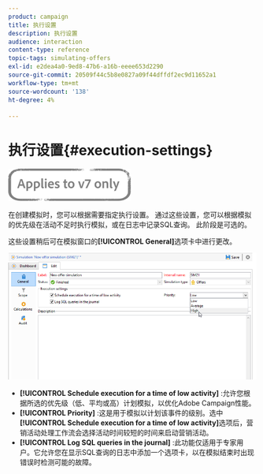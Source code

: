 ```yaml
---
product: campaign
title: 执行设置
description: 执行设置
audience: interaction
content-type: reference
topic-tags: simulating-offers
exl-id: e2dea4a0-9ed8-47b6-a16b-eeee653d2290
source-git-commit: 20509f44c5b8e0827a09f44dffdf2ec9d11652a1
workflow-type: tm+mt
source-wordcount: '138'
ht-degree: 4%

---
```


# 执行设置{#execution-settings}

![](../../assets/v7-only.svg)

在创建模拟时，您可以根据需要指定执行设置。 通过这些设置，您可以根据模拟的优先级在活动不足时执行模拟，或在日志中记录SQL查询。 此阶段是可选的。

这些设置稍后可在模拟窗口的&#x200B;**[!UICONTROL General]**&#x200B;选项卡中进行更改。

![](assets/offer_simulation_008.png)

* **[!UICONTROL Schedule execution for a time of low activity]** :允许您根据所选的优先级（低、平均或高）计划模拟，以优化Adobe Campaign性能。
* **[!UICONTROL Priority]** :这是用于模拟以计划该事件的级别。选中&#x200B;**[!UICONTROL Schedule execution for a time of low activity]**&#x200B;选项后，营销活动处理工作流会选择活动时间较短的时间来启动营销活动。
* **[!UICONTROL Log SQL queries in the journal]** :此功能仅适用于专家用户。它允许您在显示SQL查询的日志中添加一个选项卡，以在模拟结束时出现错误时检测可能的故障。
